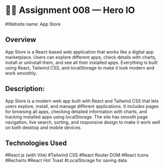 # 🦸‍♂️ Assignment 008 — Hero IO

#Website name: App Store

## Overview
App Store is a React-based web application that works like a digital app marketplace. Users can explore different apps, check details with charts, install or uninstall them, and see all their installed apps. Everything is built using React, Tailwind CSS, and localStorage to make it look modern and work smoothly.

## Description:
App Store is a modern web app built with React and Tailwind CSS that lets users explore, install, and manage different applications. It includes pages for browsing all apps, checking detailed information with charts, and tracking installed apps using localStorage. The site has smooth page navigation, live search, sorting, and responsive design to make it work well on both desktop and mobile devices.

## Technologies Used
#React.js (with Vite)
#Tailwind CSS
#React Router DOM
#React Icons
#Recharts
#React Hot Toast
#LocalStorage for saving data


